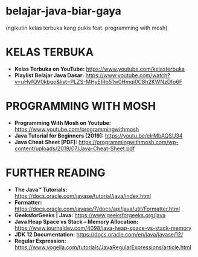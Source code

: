 # belajar-java-biar-gaya 
(ngikutin kelas terbuka kang pukis feat. programming with mosh)

# KELAS TERBUKA
* <b>Kelas Terbuka on YouTube:</b> https://www.youtube.com/kelasterbuka
* <b>Playlist Belajar Java Dasar:</b> https://www.youtube.com/watch?v=uHyfQV0kbgo&list=PLZS-MHyEIRo51w0Hmqi0C8h2KWNzDfo6F
# PROGRAMMING WITH MOSH
* <b>Programming With Mosh on Youtube:</b> https://www.youtube.com/programmingwithmosh
* <b>Java Tutorial for Beginners [2019]:</b> https://youtu.be/eIrMbAQSU34
* <b>Java Cheat Sheet [PDF]:</b> https://programmingwithmosh.com/wp-content/uploads/2019/07/Java-Cheat-Sheet.pdf

# FURTHER READING
* <b>The Java™ Tutorials:</b> https://docs.oracle.com/javase/tutorial/java/index.html
* <b>Formatter:</b> https://docs.oracle.com/javase/7/docs/api/java/util/Formatter.html
* <b>GeeksforGeeks | Java:</b> https://www.geeksforgeeks.org/java
* <b>Java Heap Space vs Stack – Memory Allocation:</b> https://www.journaldev.com/4098/java-heap-space-vs-stack-memory
* <b>JDK 12 Documentation:</b> https://docs.oracle.com/en/java/javase/12/
* <b>Regular Expression:</b> https://www.vogella.com/tutorials/JavaRegularExpressions/article.html